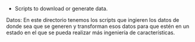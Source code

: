 - Scripts to download or generate data.

Datos: En este directorio tenemos los scripts que ingieren los datos de donde sea que se generen y transforman esos datos para que estén en un estado en el que se pueda realizar más ingeniería de características.